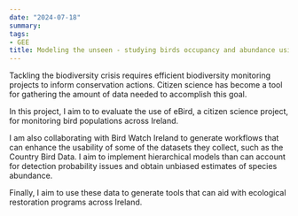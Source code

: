 ```yaml
---
date: "2024-07-18"
summary: 
tags:
- GEE
title: Modeling the unseen - studying birds occupancy and abundance using citizen science
---
```


Tackling the biodiversity crisis requires efficient biodiversity monitoring projects to inform conservation actions. Citizen science has become a tool for gathering the amount of data needed to accomplish this goal. 

In this project, I aim to to evaluate the use of eBird, a citizen science project, for monitoring bird populations across Ireland. 

I am also collaborating with Bird Watch Ireland to generate workflows that can enhance the usability of some of the datasets they collect, such as the Country Bird Data. I aim to implement hierarchical models than can account for detection probability issues and obtain unbiased estimates of species abundance.

Finally, I aim to use these data to generate tools that can aid with ecological restoration programs across Ireland.




